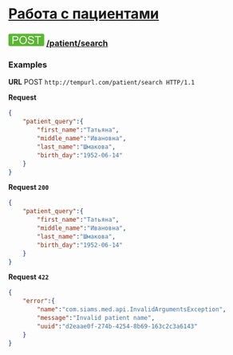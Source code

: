 [Работа с пациентами](../../index.md)
=====================================

### ![POST](../../../../img/post.png) [/patient/search](../../search/index.md)

### Examples

**URL** POST `http://tempurl.com/patient/search HTTP/1.1`

**Request**
```json
{
    "patient_query":{
        "first_name":"Татьяна",
        "middle_name":"Ивановна",
        "last_name":"Шмакова",
        "birth_day":"1952-06-14"
    }
}
```

**Request `200`**
```json
{
    "patient_query":{
        "first_name":"Татьяна",
        "middle_name":"Ивановна",
        "last_name":"Шмакова",
        "birth_day":"1952-06-14"
    }
}
```

**Request `422`**
```json
{
    "error":{
        "name":"com.siams.med.api.InvalidArgumentsException",
        "message":"Invalid patient name",
        "uuid":"d2eaae0f-274b-4254-8b69-163c2c3a6143"
    }
}
```